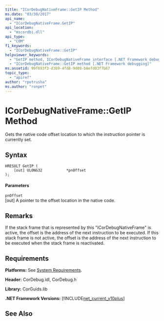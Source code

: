 ```yaml
---
title: "ICorDebugNativeFrame::GetIP Method"
ms.date: "03/30/2017"
api_name: 
  - "ICorDebugNativeFrame.GetIP"
api_location: 
  - "mscordbi.dll"
api_type: 
  - "COM"
f1_keywords: 
  - "ICorDebugNativeFrame::GetIP"
helpviewer_keywords: 
  - "GetIP method, ICorDebugNativeFrame interface [.NET Framework debugging]"
  - "ICorDebugNativeFrame::GetIP method [.NET Framework debugging]"
ms.assetid: 99f693f3-d3b9-4fd8-9d09-b8efd03f7b67
topic_type: 
  - "apiref"
author: "rpetrusha"
ms.author: "ronpet"
---
```

# ICorDebugNativeFrame::GetIP Method
Gets the native code offset location to which the instruction pointer is currently set.  
  
## Syntax  
  
```  
HRESULT GetIP (  
    [out] ULONG32           *pnOffset  
);  
```  
  
#### Parameters  
 `pnOffset`  
 [out] A pointer to the offset location in the native code.  
  
## Remarks  
 If the stack frame that is represented by this "ICorDebugNativeFrame" is active, the offset is the address of the next instruction to be executed. If this stack frame is not active, the offset is the address of the next instruction to be executed when the stack frame is reactivated.  
  
## Requirements  
 **Platforms:** See [System Requirements](../../../../docs/framework/get-started/system-requirements.md).  
  
 **Header:** CorDebug.idl, CorDebug.h  
  
 **Library:** CorGuids.lib  
  
 **.NET Framework Versions:** [!INCLUDE[net_current_v10plus](../../../../includes/net-current-v10plus-md.md)]  
  
## See Also  
 
